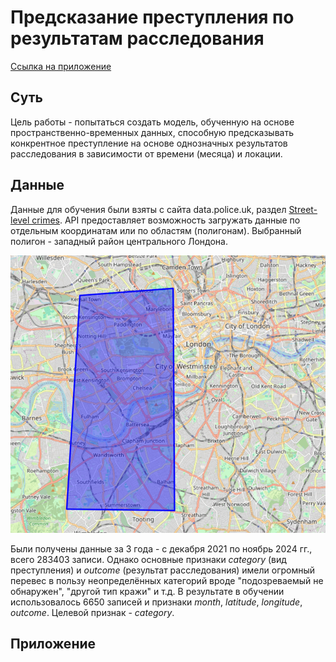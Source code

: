 # Предсказание преступления по результатам расследования 

[Ссылка на приложение](https://crimes-prediction-dg2aqcfumpvgunqjtgmv6e.streamlit.app/)

## Суть

Цель работы - попытаться создать модель, обученную на основе пространственно-временных данных, способную предсказывать конкрентное преступление на основе однозначных результатов расследования в зависимости от времени (месяца) и локации.


## Данные

Данные для обучения были взяты с сайта data.police.uk, раздел [Street-level crimes](https://data.police.uk/docs/method/crime-street/). API предоставляет возможность загружать данные по отдельным координатам или по областям (полигонам). Выбранный полигон - западный район центрального Лондона.

![Map Screenshot](screenshot.png)

Были получены данные за 3 года - с декабря 2021 по ноябрь 2024 гг., всего 283403 записи. Однако основные признаки *category* (вид преступления) и *outcome* (результат расследования) имели огромный перевес в пользу неопределённых категорий вроде "подозреваемый не обнаружен", "другой тип кражи" и т.д. В результате в обучении использовалось 6650 записей и признаки *month*, *latitude*, *longitude*, *outcome*. Целевой признак - *category*.

## Приложение

